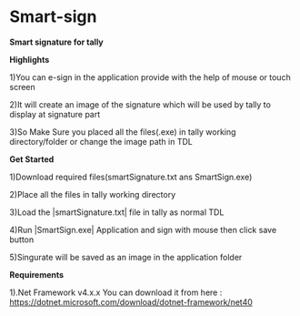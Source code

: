 # Smart-sign

**Smart signature for tally**

**Highlights**

1)You can e-sign in the application provide with the help of mouse or touch screen

2)It will create an image of the signature which will be used by tally to display at signature part

3)So Make Sure you placed all the files(.exe) in tally working directory/folder  or change the image path in TDL


**Get Started**

1)Download required files(smartSignature.txt ans SmartSign.exe)

2)Place all the files in tally working directory

3)Load the |smartSignature.txt|  file in tally as normal TDL

4)Run |SmartSign.exe|  Application and sign with mouse then click save button 

5)Singurate will be saved as an image in the application folder



**Requirements**

1).Net Framework  v4.x.x
    You can download it from here : https://dotnet.microsoft.com/download/dotnet-framework/net40

